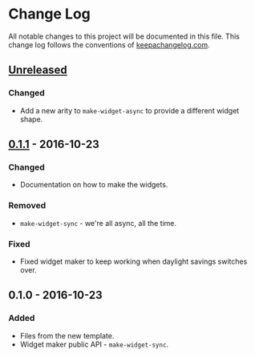 # Change Log
All notable changes to this project will be documented in this file. This change log follows the conventions of [keepachangelog.com](http://keepachangelog.com/).

## [Unreleased][unreleased]
### Changed
- Add a new arity to `make-widget-async` to provide a different widget shape.

## [0.1.1] - 2016-10-23
### Changed
- Documentation on how to make the widgets.

### Removed
- `make-widget-sync` - we're all async, all the time.

### Fixed
- Fixed widget maker to keep working when daylight savings switches over.

## 0.1.0 - 2016-10-23
### Added
- Files from the new template.
- Widget maker public API - `make-widget-sync`.

[unreleased]: https://github.com/your-name/package-clj/compare/0.1.1...HEAD
[0.1.1]: https://github.com/your-name/package-clj/compare/0.1.0...0.1.1
